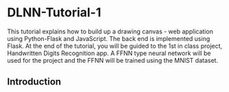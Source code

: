 # DLNN-Tutorial-1
This tutorial explains how to build up a drawing canvas - web application using Python-Flask and JavaScript. The back end is implemented using Flask. At the end of the tutorial, you will be guided to the 1st in class project, Handwritten Digits Recognition app. A FFNN type neural network will be used for the project and the FFNN will be trained using the MNIST dataset.

## Introduction



